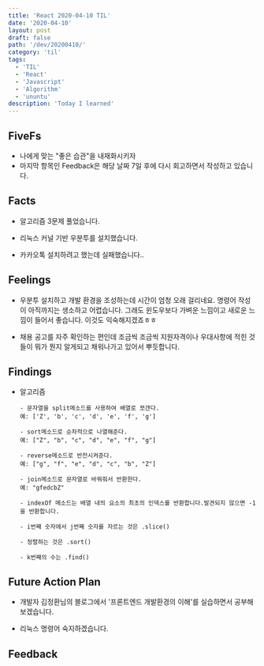 ```yaml
---
title: 'React 2020-04-10 TIL'
date: '2020-04-10'
layout: post
draft: false
path: '/dev/20200410/'
category: 'til'
tags:
  - 'TIL'
  - 'React'
  - 'Javascript'
  - 'Algorithm'
  - 'ununtu'
description: 'Today I learned'
---
```


## FiveFs

- 나에게 맞는 "좋은 습관"을 내재화시키자
- 마지막 항목인 Feedback은 해당 날짜 7일 후에 다시 회고하면서 작성하고 있습니다.

## Facts

- 알고리즘 3문제 풀었습니다.

- 리눅스 커널 기반 우분투를 설치했습니다. 

- 카카오톡 설치하려고 했는데 실패했습니다.. 

## Feelings

- 우분투 설치하고 개발 환경을 조성하는데 시간이 엄청 오래 걸리네요. 명령어 작성이 아직까지는 생소하고 어렵습니다. 그래도 윈도우보다 가벼운 느낌이고 새로운 느낌이 들어서 좋습니다. 이것도 익숙해지겠죠ㅎㅎ

- 채용 공고를 자주 확인하는 편인데 조금씩 조금씩 지원자격이나 우대사항에 적힌 것들이 뭐가 뭔지 알게되고 채워나가고 있어서 뿌듯합니다.

## Findings

- 알고리즘

  ```
  - 문자열을 split메소드를 사용하여 배열로 쪼갠다.
  예: ['Z', 'b', 'c', 'd', 'e', 'f', 'g']
  
  - sort메소드로 순차적으로 나열해준다.
  예: ["Z", "b", "c", "d", "e", "f", "g"]
  
  - reverse메소드로 반전시켜준다.
  예: ["g", "f", "e", "d", "c", "b", "Z"]
  
  - join메소드로 문자열로 바꿔줘서 반환한다.
  예: "gfedcbZ"

  - indexOf 메소드는 배열 내의 요소의 최초의 인덱스를 반환합니다.발견되지 않으면 -1을 반환합니다.

  - i번째 숫자에서 j번째 숫자를 자르는 것은 .slice()

  - 정렬하는 것은 .sort()

  - k번째의 수는 .find()
  ```

## Future Action Plan

- 개발자 김정환님의 블로그에서 '프론트엔드 개발환경의 이해'를 실습하면서 공부해보겠습니다. 

- 리눅스 명령어 숙지하겠습니다.

## Feedback
